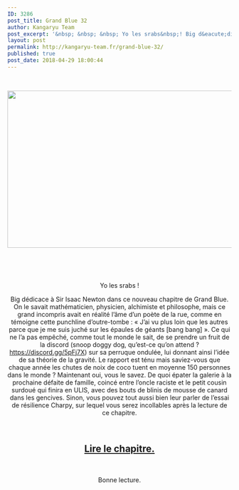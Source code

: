```yaml
---
ID: 3286
post_title: Grand Blue 32
author: Kangaryu Team
post_excerpt: '&nbsp; &nbsp; &nbsp; Yo les srabs&nbsp;! Big d&eacute;dicace &agrave; Sir Isaac Newton dans ce nouveau chapitre de Grand Blue. On le savait math&eacute;maticien, physicien, alchimiste et philosophe, mais ce grand incompris avait en r&eacute;alit&eacute; l&rsquo;&acirc;me d&rsquo;un po&egrave;te de la rue,...'
layout: post
permalink: http://kangaryu-team.fr/grand-blue-32/
published: true
post_date: 2018-04-29 18:00:44
---
```

<p>&nbsp;</p>
<p><a href="http://kangaryu-team.fr/wp-content/uploads/2017/05/Sans-titre-1-2.jpg"><img class="aligncenter  wp-image-3996" src="http://kangaryu-team.fr/wp-content/uploads/2017/05/Sans-titre-1-2-300x186.jpg" alt="" width="569" height="353" srcset="https://united-subs.dearclouds.com/wp-content/uploads/2018/04/3e98932bdf28e88544b42536eea160b7.jpg 300w, http://kangaryu-team.fr/wp-content/uploads/2017/05/Sans-titre-1-2-600x371.jpg 600w, http://kangaryu-team.fr/wp-content/uploads/2017/05/Sans-titre-1-2-180x111.jpg 180w, http://kangaryu-team.fr/wp-content/uploads/2017/05/Sans-titre-1-2-360x223.jpg 360w, http://kangaryu-team.fr/wp-content/uploads/2017/05/Sans-titre-1-2.jpg 650w" sizes="(max-width: 569px) 100vw, 569px" /></a></p>
<p>&nbsp;</p>
<p>&nbsp;</p>
<p style="text-align: center;">Yo les srabs !</p>
<p style="text-align: center;">
<p style="text-align: center;">Big dédicace à Sir Isaac Newton dans ce nouveau chapitre de Grand Blue. On le savait mathématicien, physicien, alchimiste et philosophe, mais ce grand incompris avait en réalité l&rsquo;âme d&rsquo;un poète de la rue, comme en témoigne cette punchline d&rsquo;outre-tombe : « J&rsquo;ai vu plus loin que les autres parce que je me suis juché sur les épaules de géants [bang bang] ». Ce qui ne l&rsquo;a pas empêché, comme tout le monde le sait, de se prendre un fruit de la discord (snoop doggy dog, qu&rsquo;est-ce qu&rsquo;on attend ? <a title="https://discord.gg/5pFj7X" href="https://discord.gg/5pFj7X"  rel="noreferrer noopener">https://discord.gg/5pFj7X</a>) sur sa perruque ondulée, lui donnant ainsi l&rsquo;idée de sa théorie de la gravité. Le rapport est ténu mais saviez-vous que chaque année les chutes de noix de coco tuent en moyenne 150 personnes dans le monde ? Maintenant oui, vous le savez. De quoi épater la galerie à la prochaine défaite de famille, coincé entre l&rsquo;oncle raciste et le petit cousin surdoué qui finira en ULIS, avec des bouts de blinis de mousse de canard dans les gencives. Sinon, vous pouvez tout aussi bien leur parler de l&rsquo;essai de résilience Charpy, sur lequel vous serez incollables après la lecture de ce chapitre.</p>
<p>&nbsp;</p>
<p style="text-align: center;">
<h2 style="text-align: center;">
<a href="http://kangaryu-team.fr/reader/read/grand-blue/fr/8/32/page/1">Lire le chapitre.</a></h2>
<p>&nbsp;</p>
<p style="text-align: center;">
<p style="text-align: center;">Bonne lecture.</p>